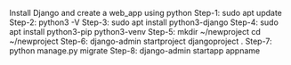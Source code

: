 Install Django and create a web_app using python Step-1: sudo apt update Step-2: python3 -V Step-3: sudo apt install python3-django Step-4: sudo apt install python3-pip python3-venv Step-5: mkdir ~/newproject cd ~/newproject Step-6: django-admin startproject djangoproject . Step-7: python manage.py migrate Step-8: django-admin startapp appname
